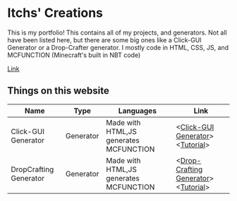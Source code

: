 Itchs' Creations
============
This is my portfolio! This contains all of my projects, and generators. Not all have been listed here, but there are some big ones like a Click-GUI Generator or a Drop-Crafter generator. I mostly code in HTML, CSS, JS, and MCFUNCTION (Minecraft's built in NBT code)

[Link](https:/itchss.github.io/)

Things on this website
------------------
| Name                   | Type          | Languages                               | Link                                                                                     |
| ---------------------- | ------------- | --------------------------------------- | ---------------------------------------------------------------------------------------- |
| Click-GUI Generator    | Generator     | Made with HTML,JS generates MCFUNCTION  | <[Click-GUI Generator](https://itchss.github.io/gui.html)> <[Tutorial]()>                |
| DropCrafting Generator | Generator     | Made with HTML,JS generates MCFUNCTION  | <[Drop-Crafting Generator](https://itchss.github.io/dropcrafting.html)> <[Tutorial]()>   |


